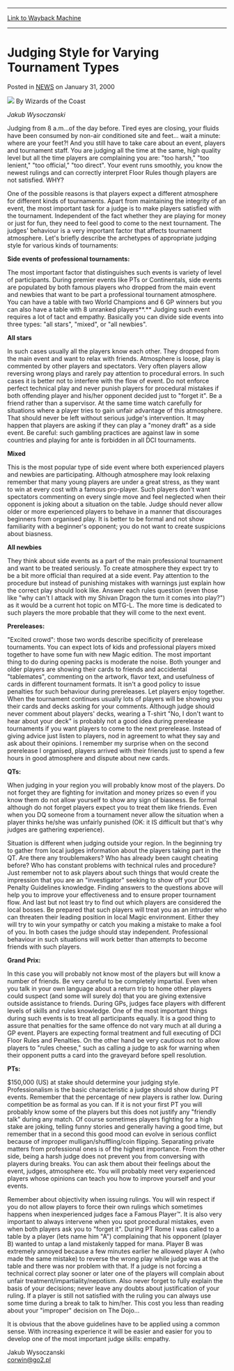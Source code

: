 
---
[Link to Wayback Machine](https://web.archive.org/web/20210501184651/https://magic.wizards.com/en/articles/archive/judging-style-varying-tournament-types-2000-01-31)

[_metadata_:author]:- "Wizards of the Coast"
[_metadata_:description]:- "Jakub Wysoczanski Judging from 8 a.m…of the day before. Tired eyes are closing, your fluids have been consumed by non-air conditioned site and feet… wait a minute: where are your feet?! And you still have to take care about an event, players and tournament staff. You are judging all the time at the same, high quality level but all the time players are complaining you are: `too"
[_metadata_:generator]:- "Drupal 7 (http://drupal.org)"
[_metadata_:node]:- "937641"
[_metadata_:publish_date]:- "2000-01-31"
[_metadata_:source]:- "div-main-content"
[_metadata_:title]:- "Judging Style for Varying Tournament Types"
[_metadata_:wayback_capture_timestamp]:- "2021-05-01 18:46:51"
[_metadata_:wayback_raw_url]:- "https://web.archive.org/web/20210501184651id_/https://magic.wizards.com/en/articles/archive/judging-style-varying-tournament-types-2000-01-31"
[_metadata_:wayback_url]:- "https://magic.wizards.com/en/articles/archive/judging-style-varying-tournament-types-2000-01-31"
---


Judging Style for Varying Tournament Types
==========================================



 Posted in [NEWS](/en/articles?source=MX_Nav2020)
 on January 31, 2000 






![](https://media.magic.wizards.com/styles/auth_small/public/images/person/wizards_author.jpg)
By Wizards of the Coast











*Jakub Wysoczanski*


Judging from 8 a.m…of the day before. Tired eyes are closing, your fluids have been consumed by non-air conditioned site and feet… wait a minute: where are your feet?! And you still have to take care about an event, players and tournament staff. You are judging all the time at the same, high quality level but all the time players are complaining you are: "too harsh," "too lenient," "too official," "too direct". Your event runs smoothly, you know the newest rulings and can correctly interpret Floor Rules though players are not satisfied. WHY?


One of the possible reasons is that players expect a different atmosphere for different kinds of tournaments. Apart from maintaining the integrity of an event, the most important task for a judge is to make players satisfied with the tournament. Independent of the fact whether they are playing for money or just for fun, they need to feel good to come to the next tournament. The judges' behaviour is a very important factor that affects tournament atmosphere. Let's briefly describe the archetypes of appropriate judging style for various kinds of tournaments:


**Side events of professional tournaments:**


The most important factor that distinguishes such events is variety of level of participants. During premier events like PTs or Continentals, side events are populated by both famous players who dropped from the main event and newbies that want to be part a professional tournament atmosphere. You can have a table with two World Champions and 6 GP winners but you can also have a table with 8 unranked players**.** Judging such event requires a lot of tact and empathy. Basically you can divide side events into three types: "all stars", "mixed", or "all newbies".


**All stars**


In such cases usually all the players know each other. They dropped from the main event and want to relax with friends. Atmosphere is loose, play is commented by other players and spectators. Very often players allow reversing wrong plays and rarely pay attention to procedural errors. In such cases it is better not to interfere with the flow of event. Do not enforce perfect technical play and never punish players for procedural mistakes if both offending player and his/her opponent decided just to "forget it". Be a friend rather than a supervisor. At the same time watch carefully for situations where a player tries to gain unfair advantage of this atmosphere. That should never be left without serious judge's intervention. It may happen that players are asking if they can play a "money draft" as a side event. Be careful: such gambling practices are against law in some countries and playing for ante is forbidden in all DCI tournaments.


**Mixed**


This is the most popular type of side event where both experienced players and newbies are participating. Although atmosphere may look relaxing remember that many young players are under a great stress, as they want to win at every cost with a famous pro-player. Such players don't want spectators commenting on every single move and feel neglected when their opponent is joking about a situation on the table. Judge should never allow older or more experienced players to behave in a manner that discourages beginners from organised play. It is better to be formal and not show familiarity with a beginner's opponent; you do not want to create suspicions about biasness.


**All newbies**


They think about side events as a part of the main professional tournament and want to be treated seriously. To create atmosphere they expect try to be a bit more official than required at a side event. Pay attention to the procedure but instead of punishing mistakes with warnings just explain how the correct play should look like. Answer each rules question (even those like "why can't I attack with my Shivan Dragon the turn it comes into play?") as it would be a current hot topic on MTG-L. The more time is dedicated to such players the more probable that they will come to the next event.


**Prereleases:**


"Excited crowd": those two words describe specificity of prerelease tournaments. You can expect lots of kids and professional players mixed together to have some fun with new Magic edition. The most important thing to do during opening packs is moderate the noise. Both younger and older players are showing their cards to friends and accidental "tablemates", commenting on the artwork, flavor text, and usefulness of cards in different tournament formats. It isn't a good policy to issue penalties for such behaviour during prereleases. Let players enjoy together. When the tournament continues usually lots of players will be showing you their cards and decks asking for your comments. Although judge should never comment about players' decks, wearing a T-shirt "No, I don't want to hear about your deck" is probably not a good idea during prerelease tournaments if you want players to come to the next prerelease. Instead of giving advice just listen to players, nod in agreement to what they say and ask about their opinions. I remember my surprise when on the second prerelease I organised, players arrived with their friends just to spend a few hours in good atmosphere and dispute about new cards.


**QTs:**


When judging in your region you will probably know most of the players. Do not forget they are fighting for invitation and money prizes so even if you know them do not allow yourself to show any sign of biasness. Be formal although do not forget players expect you to treat them like friends. Even when you DQ someone from a tournament never allow the situation when a player thinks he/she was unfairly punished (OK: it IS difficult but that's why judges are gathering experience).


Situation is different when judging outside your region. In the beginning try to gather from local judges information about the players taking part in the QT. Are there any troublemakers? Who has already been caught cheating before? Who has constant problems with technical rules and procedure? Just remember not to ask players about such things that would create the impression that you are an "investigator" seeking to show off your DCI Penalty Guidelines knowledge. Finding answers to the questions above will help you to improve your effectiveness and to ensure proper tournament flow. And last but not least try to find out which players are considered the local bosses. Be prepared that such players will treat you as an intruder who can threaten their leading position in local Magic environment. Either they will try to win your sympathy or catch you making a mistake to make a fool of you. In both cases the judge should stay independent. Professional behaviour in such situations will work better than attempts to become friends with such players.


**Grand Prix:**


In this case you will probably not know most of the players but will know a number of friends. Be very careful to be completely impartial. Even when you talk in your own language about a return trip to home other players could suspect (and some will surely do) that you are giving extensive outside assistance to friends. During GPs, judges face players with different levels of skills and rules knowledge. One of the most important things during such events is to treat all participants equally. It is a good thing to assure that penalties for the same offence do not vary much at all during a GP event. Players are expecting formal treatment and full executing of DCI Floor Rules and Penalties. On the other hand be very cautious not to allow players to "rules cheese," such as calling a judge to ask for warning when their opponent putts a card into the graveyard before spell resolution.


**PTs:**


$150,000 (US) at stake should determine your judging style. Professionalism is the basic characteristic a judge should show during PT events. Remember that the percentage of new players is rather low. During competition be as formal as you can. If it is not your first PT you will probably know some of the players but this does not justify any "friendly talk" during any match. Of course sometimes players fighting for a high stake are joking, telling funny stories and generally having a good time, but remember that in a second this good mood can evolve in serious conflict because of improper mulligan/shuffling/coin flipping. Separating private matters from professional ones is of the highest importance. From the other side, being a harsh judge does not prevent you from conversing with players during breaks. You can ask them about their feelings about the event, judges, atmosphere etc. You will probably meet very experienced players whose opinions can teach you how to improve yourself and your events.


Remember about objectivity when issuing rulings. You will win respect if you do not allow players to force their own rulings which sometimes happens when inexperienced judges face a Famous Player™. It is also very important to always intervene when you spot procedural mistakes, even when both players ask you to "forget it". During PT Rome I was called to a table by a player (lets name him "A") complaining that his opponent (player B) wanted to untap a land mistakenly tapped for mana. Player B was extremely annoyed because a few minutes earlier he allowed player A (who made the same mistake) to reverse the wrong play while judge was at the table and there was nor problem with that. If a judge is not forcing a technical correct play sooner or later one of the players will complain about unfair treatment/impartiality/nepotism. Also never forget to fully explain the basis of your decisions; never leave any doubts about justification of your ruling. If a player is still not satisfied with the ruling you can always use some time during a break to talk to him/her. This cost you less than reading about your "improper" decision on The Dojo…


It is obvious that the above guidelines have to be applied using a common sense. With increasing experience it will be easier and easier for you to develop one of the most important judge skills: empathy.


Jakub Wysoczanski  
[corwin@go2.pl](mailto:corwin@go2.pl)







